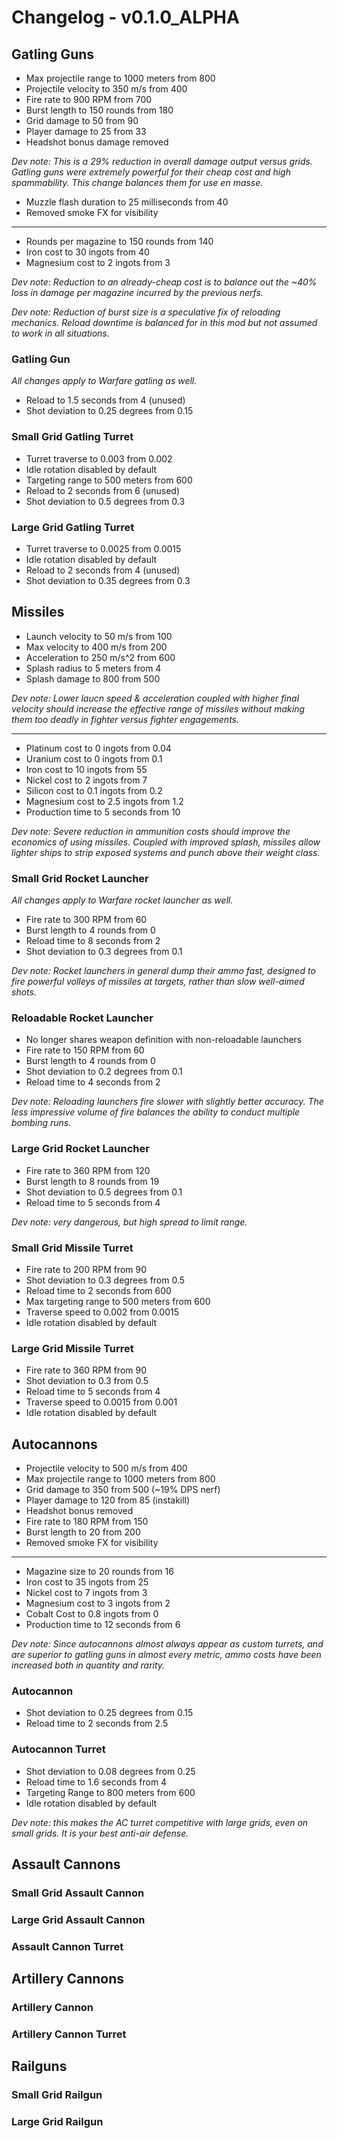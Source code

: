 # Changelog - v0.1.0_ALPHA

## Gatling Guns
- Max projectile range to 1000 meters from 800
- Projectile velocity to 350 m/s from 400
- Fire rate to 900 RPM from 700
- Burst length to 150 rounds from 180
- Grid damage to 50 from 90
- Player damage to 25 from 33
- Headshot bonus damage removed

*Dev note: This is a 29% reduction in overall damage output versus grids. Gatling guns were extremely powerful for their cheap cost and high spammability. This change balances them for use en masse.*

- Muzzle flash duration to 25 milliseconds from 40
- Removed smoke FX for visibility
---
- Rounds per magazine to 150 rounds from 140
- Iron cost to 30 ingots from 40
- Magnesium cost to 2 ingots from 3

*Dev note: Reduction to an already-cheap cost is to balance out the ~40% loss in damage per magazine incurred by the previous nerfs.*

*Dev note: Reduction of burst size is a speculative fix of reloading mechanics. Reload downtime is balanced for in this mod but not assumed to work in all situations.*

### Gatling Gun
*All changes apply to Warfare gatling as well.*

- Reload to 1.5 seconds from 4 (unused)
- Shot deviation to 0.25 degrees from 0.15

### Small Grid Gatling Turret
- Turret traverse to 0.003 from 0.002
- Idle rotation disabled by default
- Targeting range to 500 meters from 600
- Reload to 2 seconds from 6 (unused)
- Shot deviation to 0.5 degrees from 0.3

### Large Grid Gatling Turret
- Turret traverse to 0.0025 from 0.0015
- Idle rotation disabled by default
- Reload to 2 seconds from 4 (unused)
- Shot deviation to 0.35 degrees from 0.3

## Missiles
- Launch velocity to 50 m/s from 100
- Max velocity to 400 m/s from 200
- Acceleration to 250 m/s^2 from 600
- Splash radius to 5 meters from 4
- Splash damage to 800 from 500

*Dev note: Lower laucn speed & acceleration coupled with higher final velocity should increase the effective range of missiles without making them too deadly in fighter versus fighter engagements.*

---
- Platinum cost to 0 ingots from 0.04
- Uranium cost to 0 ingots from 0.1
- Iron cost to 10 ingots from 55
- Nickel cost to 2 ingots from 7
- Silicon cost to 0.1 ingots from 0.2
- Magnesium cost to 2.5 ingots from 1.2
- Production time to 5 seconds from 10

*Dev note: Severe reduction in ammunition costs should improve the economics of using missiles. Coupled with improved splash, missiles allow lighter ships to strip exposed systems and punch above their weight class.*

### Small Grid Rocket Launcher 
*All changes apply to Warfare rocket launcher as well.*

- Fire rate to 300 RPM from 60
- Burst length to 4 rounds from 0
- Reload time to 8 seconds from 2
- Shot deviation to 0.3 degrees from 0.1

*Dev note: Rocket launchers in general dump their ammo fast, designed to fire powerful volleys of missiles at targets, rather than slow well-aimed shots.*

### Reloadable Rocket Launcher
- No longer shares weapon definition with non-reloadable launchers
- Fire rate to 150 RPM from 60
- Burst length to 4 rounds from 0
- Shot deviation to 0.2 degrees from 0.1
- Reload time to 4 seconds from 2

*Dev note: Reloading launchers fire slower with slightly better accuracy. The less impressive volume of fire balances the ability to conduct multiple bombing runs.*

### Large Grid Rocket Launcher
- Fire rate to 360 RPM from 120
- Burst length to 8 rounds from 19
- Shot deviation to 0.5 degrees from 0.1
- Reload time to 5 seconds from 4

*Dev note: very dangerous, but high spread to limit range.*

### Small Grid Missile Turret
- Fire rate to 200 RPM from 90
- Shot deviation to 0.3 degrees from 0.5
- Reload time to 2 seconds from 600
- Max targeting range to 500 meters from 600
- Traverse speed to 0.002 from 0.0015
- Idle rotation disabled by default

### Large Grid Missile Turret
- Fire rate to 360 RPM from 90
- Shot deviation to 0.3 from 0.5
- Reload time to 5 seconds from 4
- Traverse speed to 0.0015 from 0.001
- Idle rotation disabled by default

## Autocannons
- Projectile velocity to 500 m/s from 400
- Max projectile range to 1000 meters from 800
- Grid damage to 350 from 500 (~19% DPS nerf)
- Player damage to 120 from 85 (instakill)
- Headshot bonus removed
- Fire rate to 180 RPM from 150
- Burst length to 20 from 200
- Removed smoke FX for visibility
---
- Magazine size to 20 rounds from 16
- Iron cost to 35 ingots from 25
- Nickel cost to 7 ingots from 3
- Magnesium cost to 3 ingots from 2
- Cobalt Cost to 0.8 ingots from 0
- Production time to 12 seconds from 6

*Dev note: Since autocannons almost always appear as custom turrets, and are superior to gatling guns in almost every metric, ammo costs have been increased both in quantity and rarity.*

### Autocannon
- Shot deviation to 0.25 degrees from 0.15
- Reload time to 2 seconds from 2.5

### Autocannon Turret
- Shot deviation to 0.08 degrees from 0.25
- Reload time to 1.6 seconds from 4
- Targeting Range to 800 meters from 600
- Idle rotation disabled by default

*Dev note: this makes the AC turret competitive with large grids, even on small grids. It is your best anti-air defense.*

## Assault Cannons

### Small Grid Assault Cannon

### Large Grid Assault Cannon

### Assault Cannon Turret

## Artillery Cannons

### Artillery Cannon

### Artillery Cannon Turret

## Railguns

### Small Grid Railgun

### Large Grid Railgun